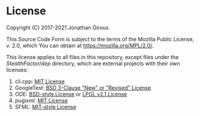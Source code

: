 # License

Copyright (C) 2017-2021 Jonathan Giroux

This Source Code Form is subject to the terms of the Mozilla Public License, v. 2.0, which You can obtain at https://mozilla.org/MPL/2.0/.

This license applies to all files in this repository, except files under the _StealthFactor/dep_ directory, which are external projects with their own licenses:

1. cli.cpp: [MIT License](https://opensource.org/licenses/MIT)
2. GoogleTest: [BSD 3-Clause "New" or "Revised" License](https://github.com/google/googletest/blob/master/LICENSE)
3. ODE: [BSD-style License](https://bitbucket.org/odedevs/ode/src/master/LICENSE-BSD.TXT) or [LPGL v2.1 License](https://opensource.org/licenses/LGPL-2.1)
4. pugixml: [MIT License](https://github.com/zeux/pugixml/blob/master/LICENSE.md)
5. SFML: [MIT-style License](https://github.com/SFML/SFML/blob/master/license.md)
